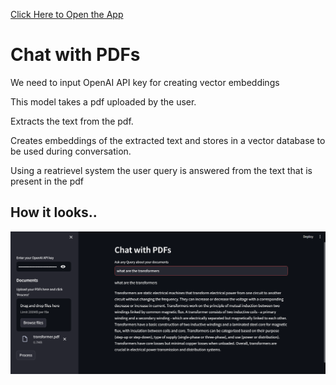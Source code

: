 <a href="https://convo-pdf.streamlit.app/">Click Here to Open the App</a>
<h1>Chat with PDFs</h1>
<p>We need to input OpenAI API key for creating vector embeddings</p>
<p>This model takes a pdf uploaded by the user.</p>
<p>Extracts the text from the pdf.</p>
<p>Creates embeddings of the extracted text and stores in a vector database to be used during conversation.</p>
<p>Using a reatrievel system the user query is answered from the text that is present in the pdf</p>
<h2>How it looks..</h2>
<img src="bot.png" alt="window_image">

